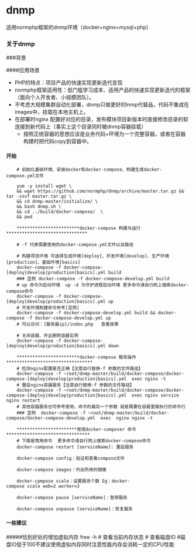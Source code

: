 # dnmp
适用normphp框架的dnmp环境（docker+nginx+mysql+php）
### 关于dnmp

###背景

####应用场景
* PHP的特点：项目产品的快速实现更新迭代变现
* normphp框架适用性：低门槛学习成本、适用产品的快速实现更新迭代的框架（面向个人开发者、小规模团队）。
* 不考虑大规模集群自动化部署，dnmp只做更好的lnmp代替品，代码不集成在images中，挂载在本地主机上。
* 在部署时nginx 配置好对应的目录，发布模块项目新版本时直接修改目录的软连接到新代码上（事实上这个目录同时被dnmp容器挂载）
    *   按照正统容器的思想应该是业务代码+环境为一个完整容器，或者在容器构建时把代码copy到容器中。
#### 开始
        
        # 初始化基础环境、安装docker和docker-compose、构建生成docker-compose.yml文件
        
        yum -y install wget \
        && wget https://github.com/normphp/dnmp/archive/master.tar.gz && tar -zxvf master.tar.gz \
        && cd dnmp-master/initialize/ \
        && bash dnmp.sh \
        && cd ../build/docker-compose/  \
        && pwd
        
        ************************docker-compose 构建与运行 *******************************
        
        # -f 代表需要使用的docker-compose.yml文件以及路径
        
        # 构建项目环境 可选择生成环境[deploy]、开发环境[develop]、生产环境[production]、基础环境[basics]
        docker-compose -f docker-compose-[deploy|develop|production|basics].yml build 
        ### 显例 docker-compose -f docker-compose-develop.yml build 
        # up 命令为启动环境  up -d 为守护进程启动环境 更多命令请自行网上搜索docker-compose命令
        docker-compose -f docker-compose-[deploy|develop|production|basics].yml up
        # 开发环境构建命令参考[显例]
        docker-compose -f docker-compose-develop.yml build && docker-compose -f docker-compose-develop.yml up
        # 可以访问：[服务器ip]/index.php   查看效果
        
        # 关闭容器、并且删除容器实例
        docker-compose -f docker-compose-[deploy|develop|production|basics].yml down
        
        ************************docker-compose 服务操作*********************************
        # 检测nginx配置是否正确【注意自行替换-f 参数的文件路径】
        docker-compose -f ~root/dnmp-master/build/docker-compose/docker-compose-[deploy|develop|production|basics].yml  exec nginx -t
        # 重启nginx容器服务【注意自行替换-f 参数的文件路径】
        docker-compose -f ~root/dnmp-master/build/docker-compose/docker-compose-[deploy|develop|production|basics].yml  exec nginx service nginx restart
        # 其他容器服务也可参考使用，命令的最后一个参数 就是需要在容器里面执行的命令行
        ### 显例  docker-compose -f ~root/dnmp-master/build/docker-compose/docker-compose-develop.yml  exec  nginx nginx -t
        
        ***********************常规docker-composer 命令********************************
        # 下面是常用命令  更多命令请自行网上搜索docker-compose命令
        docker-compose restart [serviceName]: 重启服务
        
        docker-compose config：验证和查看compose文件
        
        docker-compose images：列出所用的镜像
        
        docker-cpmpose scale：设置服务个数 Eg：docker-compose scale web=2 worker=3 
        
        docker-compose pause [serviceName]：暂停服务
        
        docker-compose unpause [serviceName]：恢复服务
        
#### 一些建议
#####恰到好处的增加虚拟内存
    free -h # 查看当前内存状态
    # 查看磁盘IO
    #磁盘IO低于100不建议使用虚拟内存同时注意性能内存会消耗一定的CPU性能
    
        
